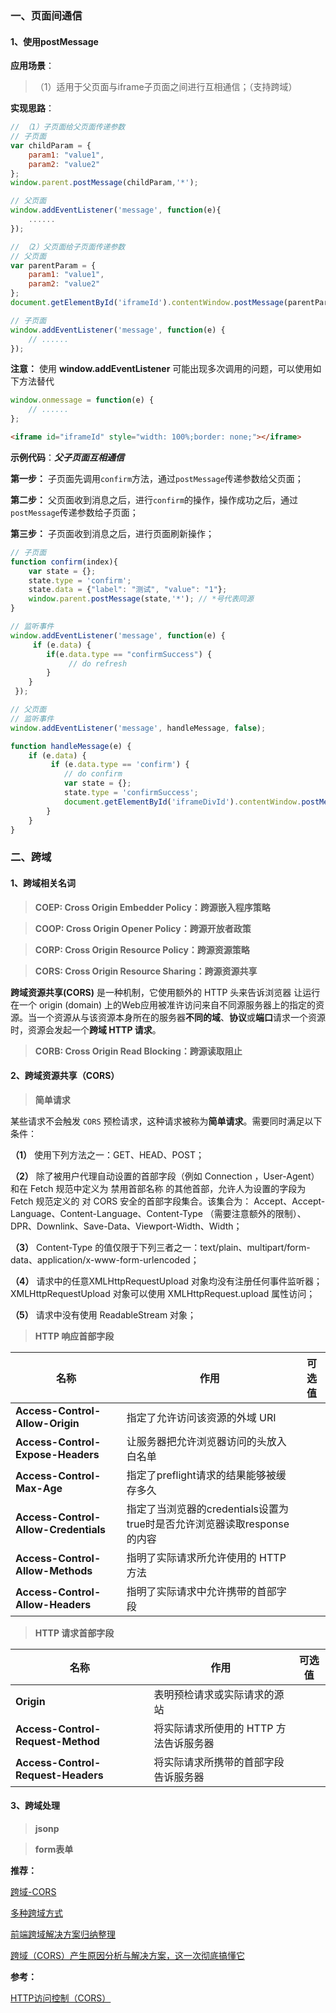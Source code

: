 ### 一、页面间通信

#### 1、使用postMessage

**应用场景**：

>（1）适用于父页面与iframe子页面之间进行互相通信；（支持跨域）

**实现思路**：
```javascript
// （1）子页面给父页面传递参数
// 子页面
var childParam = {
    param1: "value1",
    param2: "value2"
};
window.parent.postMessage(childParam,'*');

// 父页面
window.addEventListener('message', function(e){
    ......
});

// （2）父页面给子页面传递参数
// 父页面
var parentParam = {
    param1: "value1",
    param2: "value2"
};
document.getElementById('iframeId').contentWindow.postMessage(parentParam, "*");

// 子页面
window.addEventListener('message', function(e) {
    // ......
});
```

**注意：** 使用 **window.addEventListener** 可能出现多次调用的问题，可以使用如下方法替代
```javascript
window.onmessage = function(e) {
    // ......
};
```

```html
<iframe id="iframeId" style="width: 100%;border: none;"></iframe>
```

**示例代码**：***父子页面互相通信***

**第一步：** 子页面先调用`confirm`方法，通过`postMessage`传递参数给父页面；

**第二步：** 父页面收到消息之后，进行`confirm`的操作，操作成功之后，通过`postMessage`传递参数给子页面；

**第三步：** 子页面收到消息之后，进行页面刷新操作；

```javascript
// 子页面
function confirm(index){
    var state = {};
    state.type = 'confirm';
    state.data = {"label": "测试", "value": "1"};
    window.parent.postMessage(state,'*'); // *号代表同源
}

// 监听事件
window.addEventListener('message', function(e) {
     if (e.data) {
        if(e.data.type == "confirmSuccess") {
             // do refresh
        }
    }
 });

// 父页面
// 监听事件
window.addEventListener('message', handleMessage, false);

function handleMessage(e) {
    if (e.data) {
         if (e.data.type == 'confirm') {
            // do confirm
            var state = {};
            state.type = 'confirmSuccess';
            document.getElementById('iframeDivId').contentWindow.postMessage(state, "*");
        }
    }
}
```

### 二、跨域

#### 1、跨域相关名词

> **COEP: Cross Origin Embedder Policy：跨源嵌入程序策略**

> **COOP: Cross Origin Opener Policy：跨源开放者政策**

> **CORP: Cross Origin Resource Policy：跨源资源策略**

> **CORS: Cross Origin Resource Sharing：跨源资源共享**

**跨域资源共享(CORS)** 是一种机制，它使用额外的 HTTP 头来告诉浏览器  让运行在一个 origin (domain) 上的Web应用被准许访问来自不同源服务器上的指定的资源。当一个资源从与该资源本身所在的服务器**不同的域**、**协议**或**端口**请求一个资源时，资源会发起一个**跨域 HTTP 请求**。

> **CORB: Cross Origin Read Blocking：跨源读取阻止**

#### 2、跨域资源共享（CORS）

> **简单请求**

某些请求不会触发 `CORS` 预检请求，这种请求被称为**简单请求**。需要同时满足以下条件：

**（1）** 使用下列方法之一：GET、HEAD、POST；

**（2）** 除了被用户代理自动设置的首部字段（例如 Connection ，User-Agent）和在 Fetch 规范中定义为 禁用首部名称 的其他首部，允许人为设置的字段为 Fetch 规范定义的 对 CORS 安全的首部字段集合。该集合为：
Accept、Accept-Language、Content-Language、Content-Type （需要注意额外的限制）、DPR、Downlink、Save-Data、Viewport-Width、Width；

**（3）** Content-Type 的值仅限于下列三者之一：text/plain、multipart/form-data、application/x-www-form-urlencoded；

**（4）** 请求中的任意XMLHttpRequestUpload 对象均没有注册任何事件监听器；XMLHttpRequestUpload 对象可以使用 XMLHttpRequest.upload 属性访问；

**（5）** 请求中没有使用 ReadableStream 对象；

> **HTTP 响应首部字段**

|  **名称**    | **作用**     | **可选值**  |
| ------------- |-------------|-------------|
| **Access-Control-Allow-Origin** | 指定了允许访问该资源的外域 URI  |   |
| **Access-Control-Expose-Headers** | 让服务器把允许浏览器访问的头放入白名单 |  |
| **Access-Control-Max-Age** | 指定了preflight请求的结果能够被缓存多久 |  |
| **Access-Control-Allow-Credentials** | 指定了当浏览器的credentials设置为true时是否允许浏览器读取response的内容 |  |
| **Access-Control-Allow-Methods** | 指明了实际请求所允许使用的 HTTP 方法 |   |
| **Access-Control-Allow-Headers** | 指明了实际请求中允许携带的首部字段 |   |

> **HTTP 请求首部字段**

|  **名称**    | **作用**     | **可选值**  |
| ------------- |-------------|-------------|
| **Origin** | 表明预检请求或实际请求的源站 |   |
| **Access-Control-Request-Method** | 将实际请求所使用的 HTTP 方法告诉服务器 |  |
| **Access-Control-Request-Headers** | 将实际请求所携带的首部字段告诉服务器 |  |

#### 3、跨域处理

> **jsonp**

> **form表单**

**推荐：**

[跨域-CORS](https://github.com/caoyongxi/cors-demo/blob/master/%E8%B7%A8%E5%9F%9F-CORS.md)

[多种跨域方式](https://github.com/qq449245884/Blog/tree/master/%E5%A4%9A%E7%A7%8D%E8%B7%A8%E5%9F%9F%E6%96%B9%E5%BC%8F)

[前端跨域解决方案归纳整理](https://github.com/Jacky-Summer/personal-blog/blob/master/%E6%97%A5%E5%B8%B8%E6%80%BB%E7%BB%93/%E5%89%8D%E7%AB%AF%E8%B7%A8%E5%9F%9F%E8%A7%A3%E5%86%B3%E6%96%B9%E6%A1%88%E5%BD%92%E7%BA%B3%E6%95%B4%E7%90%86.md)

[跨域（CORS）产生原因分析与解决方案，这一次彻底搞懂它](https://github.com/qufei1993/http-protocol/blob/master/docs/cors.md)

**参考：**

[HTTP访问控制（CORS）](https://developer.mozilla.org/zh-CN/docs/Web/HTTP/Access_control_CORS)